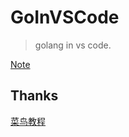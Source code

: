 # GoInVSCode

> golang in vs code.

[Note](https://github.com/Peefy/GoInVSCode/blob/master/doc/Note.md)

## Thanks

[菜鸟教程](http://www.runoob.com/)
